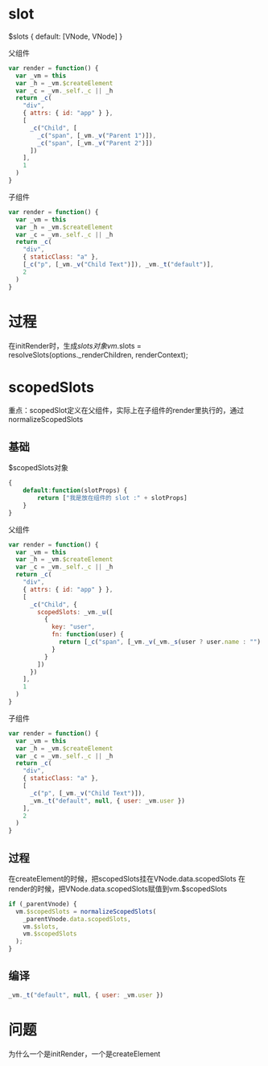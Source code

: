 # slot
$slots
{
  default: [VNode, VNode]
}

父组件

```javascript
var render = function() {
  var _vm = this
  var _h = _vm.$createElement
  var _c = _vm._self._c || _h
  return _c(
    "div",
    { attrs: { id: "app" } },
    [
      _c("Child", [
        _c("span", [_vm._v("Parent 1")]),
        _c("span", [_vm._v("Parent 2")])
      ])
    ],
    1
  )
}
```
子组件
```javascript
var render = function() {
  var _vm = this
  var _h = _vm.$createElement
  var _c = _vm._self._c || _h
  return _c(
    "div",
    { staticClass: "a" },
    [_c("p", [_vm._v("Child Text")]), _vm._t("default")],
    2
  )
}
```
# 过程
在initRender时，生成$slots对象
vm.$slots = resolveSlots(options._renderChildren, renderContext);

# scopedSlots
重点：scopedSlot定义在父组件，实际上在子组件的render里执行的，通过normalizeScopedSlots

## 基础
$scopedSlots对象
```javascript
{    
    default:function(slotProps) {        
        return ["我是放在组件的 slot :" + slotProps]
    }
}
```
父组件
```javascript
var render = function() {
  var _vm = this
  var _h = _vm.$createElement
  var _c = _vm._self._c || _h
  return _c(
    "div",
    { attrs: { id: "app" } },
    [
      _c("Child", {
        scopedSlots: _vm._u([
          {
            key: "user",
            fn: function(user) {
              return [_c("span", [_vm._v(_vm._s(user ? user.name : "") + "}")])]
            }
          }
        ])
      })
    ],
    1
  )
}
```

子组件
```javascript
var render = function() {
  var _vm = this
  var _h = _vm.$createElement
  var _c = _vm._self._c || _h
  return _c(
    "div",
    { staticClass: "a" },
    [
      _c("p", [_vm._v("Child Text")]),
      _vm._t("default", null, { user: _vm.user })
    ],
    2
  )
}
```

## 过程

在createElement的时候，把scopedSlots挂在VNode.data.scopedSlots
在render的时候，把VNode.data.scopedSlots赋值到vm.$scopedSlots
```javascript
if (_parentVnode) {
  vm.$scopedSlots = normalizeScopedSlots(
    _parentVnode.data.scopedSlots,
    vm.$slots,
    vm.$scopedSlots
  );
}
```

## 编译
```javascript
_vm._t("default", null, { user: _vm.user })
```

# 问题
为什么一个是initRender，一个是createElement